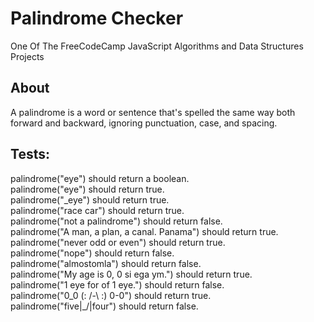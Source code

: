# Palindrome Checker
One Of The FreeCodeCamp JavaScript Algorithms and Data Structures Projects

## About
A palindrome is a word or sentence that's spelled the same way both forward and backward, ignoring punctuation, case, and spacing.

## Tests:
palindrome("eye") should return a boolean.  
palindrome("eye") should return true.   
palindrome("_eye") should return true.  
palindrome("race car") should return true.  
palindrome("not a palindrome") should return false.   
palindrome("A man, a plan, a canal. Panama") should return true.    
palindrome("never odd or even") should return true.   
palindrome("nope") should return false.   
palindrome("almostomla") should return false.   
palindrome("My age is 0, 0 si ega ym.") should return true.   
palindrome("1 eye for of 1 eye.") should return false.    
palindrome("0_0 (: /-\ :) 0-0") should return true.   
palindrome("five|\_/|four") should return false.    
